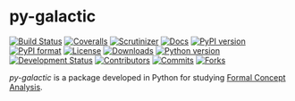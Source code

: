 # py-galactic
[![Build Status](https://img.shields.io/travis/thegalactic/py-galactic/0.0.1.svg)](https://travis-ci.org/thegalactic/py-galactic/branches)
[![Coveralls](https://img.shields.io/coveralls/github/thegalactic/py-galactic/0.0.1.svg)](https://coveralls.io/github/thegalactic/py-galactic?branch=0.0.1)
[![Scrutinizer](https://img.shields.io/scrutinizer/g/thegalactic/py-galactic.svg)](https://scrutinizer-ci.com/g/thegalactic/py-galactic/)
[![Docs](https://img.shields.io/readthedocs/py-galactic/0.0.1.svg)](http://py-galactic.readthedocs.io/en/0.0.1/)
[![PyPI version](https://img.shields.io/pypi/v/py-galactic.svg)](https://pypi.org/project/py-galactic/)
[![PyPI format](https://img.shields.io/pypi/format/0.0.1/py-galactic.svg)](https://pypi.org/project/py-galactic/0.0.1/)
[![License](https://img.shields.io/pypi/l/py-galactic/0.0.1.svg)](https://raw.githubusercontent.com/thegalactic/py-galactic/0.0.1/LICENSE)
[![Downloads](https://img.shields.io/pypi/dm/py-galactic.svg)](https://pypi.org/project/py-galactic/)
[![Python version](https://img.shields.io/pypi/pyversions/py-galactic.svg)](https://pypi.org/project/py-galactic/)
[![Development Status](https://img.shields.io/pypi/status/py-galactic.svg)](https://pypi.org/project/py-galactic/)
[![Contributors](https://img.shields.io/badge/community-contributors-ff69b4.svg)](https://github.com/thegalactic/py-galactic/graphs/contributors/)
[![Commits](https://img.shields.io/badge/community-commits-ff69b4.svg)](https://github.com/thegalactic/py-galactic/graphs/commit-activity/)
[![Forks](https://img.shields.io/badge/community-forks-ff69b4.svg)](https://github.com/thegalactic/py-galactic/network/members/)


*py-galactic* is a package developed in Python for studying [Formal Concept Analysis](https://en.wikipedia.org/wiki/Formal_concept_analysis).


